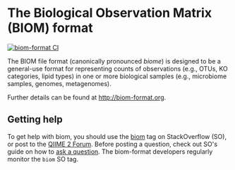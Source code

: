 The Biological Observation Matrix (BIOM) format
===============================================

[![biom-format CI](https://github.com/biocore/biom-format/actions/workflows/python-package-conda.yml/badge.svg)](https://github.com/biocore/biom-format/actions/workflows/python-package-conda.yml)

The BIOM file format (canonically pronounced *biome*) is designed to be a general-use format for representing counts of observations (e.g., OTUs, KO categories, lipid types) in one or more biological samples (e.g., microbiome samples, genomes, metagenomes).

Further details can be found at http://biom-format.org.

Getting help
------------

To get help with biom, you should use the [biom](http://stackoverflow.com/questions/tagged/biom) tag on StackOverflow (SO), or post to the [QIIME 2 Forum](http://forum.qiime2.org). Before posting a question, check out SO's guide on how to [ask a question](http://stackoverflow.com/questions/how-to-ask). The biom-format developers regularly monitor the `biom` SO tag.

